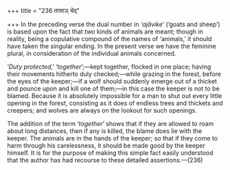 +++
title = "236 तासाञ् चेद्"

+++
In the preceding verse the dual number in ‘*ajāvike*’ (‘goats and
sheep’) is based upon the fact that *two* kinds of animals are meant;
though in reality, being a copulative compound of the names of
‘animals,’ it should have taken the singular ending. In the present
verse we have the feminine plural, in consideration of the individual
animals concerned.

‘*Duty protected*,’ ‘*together*’;—kept together, flocked in one place;
having their movements hitherto duly checked;—while grazing in the
forest, before the eyes of the keeper;—if a wolf should suddenly emerge
out of a thicket and pounce upon and kill one of them;—in this case the
keeper is not to be blamed. Because it is absolutely impossible for a
man to shut out every little opening in the forest, consisting as it
does of endless trees and thickets and creepers; and wolves are always
on the lookout for such openings.

The addition of the term ‘*together*’ shows that if they are allowed to
roam about long distances, then if any is killed, the blame does lie
with the keeper. The animals are in the hands of the keeper; so that if
they come to harm through his carelessness, it should be made good by
the keeper himself. It is for the purpose of making this simple fact
easily understood that the author has had recourse to these detailed
assertions.—(236)


